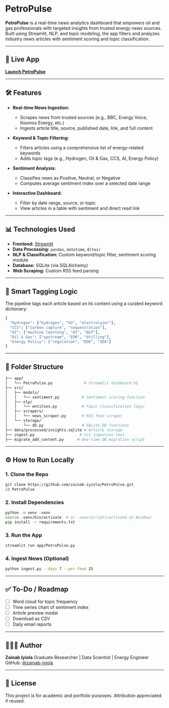 # PetroPulse

**PetroPulse** is a real-time news analytics dashboard that empowers oil and gas professionals with targeted insights from trusted energy news sources. Built using Streamlit, NLP, and topic modeling, the app filters and analyzes industry news articles with sentiment scoring and topic classification.

---

## 🚀 Live App

**[Launch PetroPulse](https://petropulse.streamlit.app)**

---

## 🛠 Features

* **Real-time News Ingestion:**

  * Scrapes news from trusted sources (e.g., BBC, Energy Voice, Kosmos Energy, etc.)
  * Ingests article title, source, published date, link, and full content

* **Keyword & Topic Filtering:**

  * Filters articles using a comprehensive list of energy-related keywords
  * Adds topic tags (e.g., Hydrogen, Oil & Gas, CCS, AI, Energy Policy)

* **Sentiment Analysis:**

  * Classifies news as Positive, Neutral, or Negative
  * Computes average sentiment index over a selected date range

* **Interactive Dashboard:**

  * Filter by date range, source, or topic
  * View articles in a table with sentiment and direct read link

---

## 📊 Technologies Used

* **Frontend:** [Streamlit](https://streamlit.io)
* **Data Processing:** `pandas`, `datetime`, `Altair`
* **NLP & Classification:** Custom keyword/topic filter, sentiment scoring module
* **Database:** SQLite (via SQLAlchemy)
* **Web Scraping:** Custom RSS feed parsing

---

## 🧠 Smart Tagging Logic

The pipeline tags each article based on its content using a curated keyword dictionary:

```python
{
  "Hydrogen": ["hydrogen", "H2", "electrolyzer"],
  "CCS": ["carbon capture", "sequestration"],
  "AI": ["machine learning", "AI", "NLP"],
  "Oil & Gas": ["upstream", "EOR", "drilling"],
  "Energy Policy": ["regulation", "DOE", "IEA"]
}
```

---

## 📁 Folder Structure

```bash
├── app/
│   └── PetroPulse.py              # Streamlit dashboard UI
├── src/
│   ├── models/
│   │   └── sentiment.py          # Sentiment scoring function
│   ├── nlp/
│   │   └── entities.py           # Topic classification logic
│   ├── scrapers/
│   │   └── news_scraper.py       # RSS feed scraper
│   └── storage/
│       └── db.py                 # SQLite DB functions
├── data/processed/insights.sqlite # Article storage
├── ingest.py                    # CLI ingestion tool
├── migrate_add_content.py      # One-time DB migration script
```

---

## ⚙️ How to Run Locally

### 1. Clone the Repo

```bash
git clone https://github.com/zainab-iyiola/PetroPulse.git
cd PetroPulse
```

### 2. Install Dependencies

```bash
python -m venv .venv
source .venv/bin/activate  # or .venv\Scripts\activate on Windows
pip install -r requirements.txt
```

### 3. Run the App

```bash
streamlit run app/PetroPulse.py
```

### 4. Ingest News (Optional)

```bash
python ingest.py --days 7 --per-feed 25
```

---

## ✅ To-Do / Roadmap

* [ ] Word cloud for topic frequency
* [ ] Time series chart of sentiment index
* [ ] Article preview modal
* [ ] Download as CSV
* [ ] Daily email reports

---

## 👩🏽‍💻 Author

**Zainab Iyiola**
Graduate Researcher | Data Scientist | Energy Engineer
GitHub: [@zainab-iyiola](https://github.com/zainab-iyiola)

---

## 📜 License

This project is for academic and portfolio purposes. Attribution appreciated if reused.

